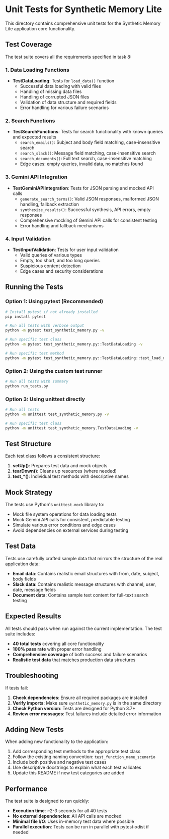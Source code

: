 # Unit Tests for Synthetic Memory Lite

This directory contains comprehensive unit tests for the Synthetic Memory Lite application core functionality.

## Test Coverage

The test suite covers all the requirements specified in task 8:

### 1. Data Loading Functions
- **TestDataLoading**: Tests for `load_data()` function
  - Successful data loading with valid files
  - Handling of missing data files
  - Handling of corrupted JSON files
  - Validation of data structure and required fields
  - Error handling for various failure scenarios

### 2. Search Functions
- **TestSearchFunctions**: Tests for search functionality with known queries and expected results
  - `search_emails()`: Subject and body field matching, case-insensitive search
  - `search_slack()`: Message field matching, case-insensitive search  
  - `search_documents()`: Full text search, case-insensitive matching
  - Edge cases: empty queries, invalid data, no matches found

### 3. Gemini API Integration
- **TestGeminiAPIIntegration**: Tests for JSON parsing and mocked API calls
  - `generate_search_terms()`: Valid JSON responses, malformed JSON handling, fallback extraction
  - `synthesize_results()`: Successful synthesis, API errors, empty responses
  - Comprehensive mocking of Gemini API calls for consistent testing
  - Error handling and fallback mechanisms

### 4. Input Validation
- **TestInputValidation**: Tests for user input validation
  - Valid queries of various types
  - Empty, too short, and too long queries
  - Suspicious content detection
  - Edge cases and security considerations

## Running the Tests

### Option 1: Using pytest (Recommended)
```bash
# Install pytest if not already installed
pip install pytest

# Run all tests with verbose output
python -m pytest test_synthetic_memory.py -v

# Run specific test class
python -m pytest test_synthetic_memory.py::TestDataLoading -v

# Run specific test method
python -m pytest test_synthetic_memory.py::TestDataLoading::test_load_data_success -v
```

### Option 2: Using the custom test runner
```bash
# Run all tests with summary
python run_tests.py
```

### Option 3: Using unittest directly
```bash
# Run all tests
python -m unittest test_synthetic_memory.py -v

# Run specific test class
python -m unittest test_synthetic_memory.TestDataLoading -v
```

## Test Structure

Each test class follows a consistent structure:

1. **setUp()**: Prepares test data and mock objects
2. **tearDown()**: Cleans up resources (where needed)
3. **test_*()**: Individual test methods with descriptive names

## Mock Strategy

The tests use Python's `unittest.mock` library to:

- Mock file system operations for data loading tests
- Mock Gemini API calls for consistent, predictable testing
- Simulate various error conditions and edge cases
- Avoid dependencies on external services during testing

## Test Data

Tests use carefully crafted sample data that mirrors the structure of the real application data:

- **Email data**: Contains realistic email structures with from, date, subject, body fields
- **Slack data**: Contains realistic message structures with channel, user, date, message fields
- **Document data**: Contains sample text content for full-text search testing

## Expected Results

All tests should pass when run against the current implementation. The test suite includes:

- **40 total tests** covering all core functionality
- **100% pass rate** with proper error handling
- **Comprehensive coverage** of both success and failure scenarios
- **Realistic test data** that matches production data structures

## Troubleshooting

If tests fail:

1. **Check dependencies**: Ensure all required packages are installed
2. **Verify imports**: Make sure `synthetic_memory.py` is in the same directory
3. **Check Python version**: Tests are designed for Python 3.7+
4. **Review error messages**: Test failures include detailed error information

## Adding New Tests

When adding new functionality to the application:

1. Add corresponding test methods to the appropriate test class
2. Follow the existing naming convention: `test_function_name_scenario`
3. Include both positive and negative test cases
4. Use descriptive docstrings to explain what each test validates
5. Update this README if new test categories are added

## Performance

The test suite is designed to run quickly:

- **Execution time**: ~2-3 seconds for all 40 tests
- **No external dependencies**: All API calls are mocked
- **Minimal file I/O**: Uses in-memory test data where possible
- **Parallel execution**: Tests can be run in parallel with pytest-xdist if needed